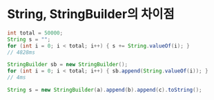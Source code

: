 # String, StringBuilder의 차이점

```java
int total = 50000;
String s = ""; 
for (int i = 0; i < total; i++) { s += String.valueOf(i); } 
// 4828ms

StringBuilder sb = new StringBuilder(); 
for (int i = 0; i < total; i++) { sb.append(String.valueOf(i)); } 
// 4ms
```

```Java
String s = new StringBuilder(a).append(b).append(c).toString();
```

 